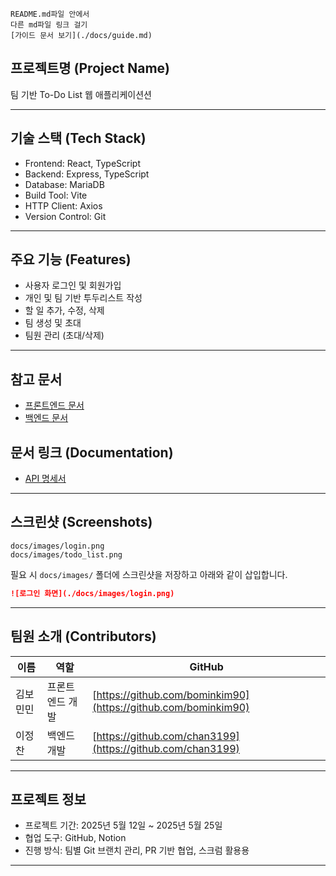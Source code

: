 ```
README.md파일 안에서
다른 md파일 링크 걸기
[가이드 문서 보기](./docs/guide.md)
```

## 프로젝트명 (Project Name)

팀 기반 To-Do List 웹 애플리케이션션

---

## 기술 스택 (Tech Stack)

- Frontend: React, TypeScript
- Backend: Express, TypeScript
- Database: MariaDB
- Build Tool: Vite
- HTTP Client: Axios
- Version Control: Git

---

## 주요 기능 (Features)

- 사용자 로그인 및 회원가입
- 개인 및 팀 기반 투두리스트 작성
- 할 일 추가, 수정, 삭제
- 팀 생성 및 초대
- 팀원 관리 (초대/삭제)

---

## 참고 문서

- [프론트엔드 문서](./docs/frontend.md)
- [백엔드 문서](./docs/backend.md)

## 문서 링크 (Documentation)

- [API 명세서](./docs/api/api.md)

---

## 스크린샷 (Screenshots)

```
docs/images/login.png
docs/images/todo_list.png
```

필요 시 `docs/images/` 폴더에 스크린샷을 저장하고 아래와 같이 삽입합니다.

```md
![로그인 화면](./docs/images/login.png)
```

---

## 팀원 소개 (Contributors)

| 이름     | 역할            | GitHub                                                         |
| -------- | --------------- | -------------------------------------------------------------- |
| 김보민민 | 프론트엔드 개발 | [https://github.com/bominkim90](https://github.com/bominkim90) |
| 이정찬   | 백엔드 개발     | [https://github.com/chan3199](https://github.com/chan3199)     |

---

## 프로젝트 정보

- 프로젝트 기간: 2025년 5월 12일 ~ 2025년 5월 25일
- 협업 도구: GitHub, Notion
- 진행 방식: 팀별 Git 브랜치 관리, PR 기반 협업, 스크럼 활용용

---
